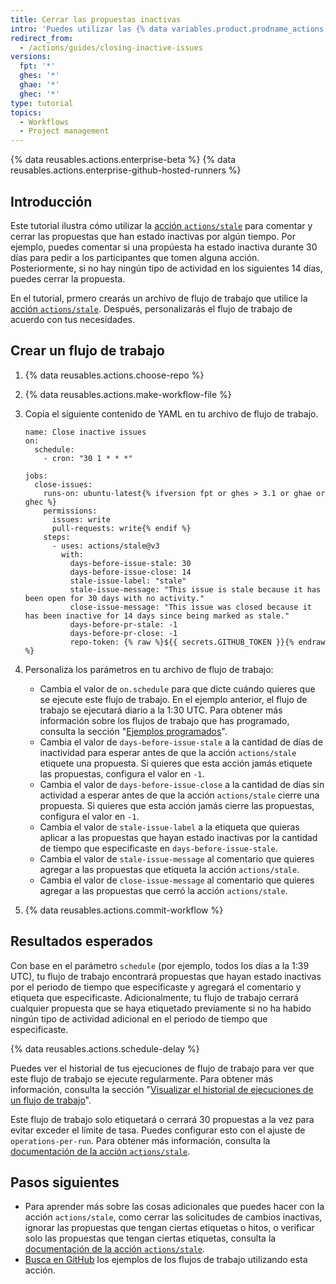 ```yaml
---
title: Cerrar las propuestas inactivas
intro: 'Puedes utilizar las {% data variables.product.prodname_actions %} para comentar o cerrar las propuestas que han estado inactivas por algún tiempo.'
redirect_from:
  - /actions/guides/closing-inactive-issues
versions:
  fpt: '*'
  ghes: '*'
  ghae: '*'
  ghec: '*'
type: tutorial
topics:
  - Workflows
  - Project management
---
```


{% data reusables.actions.enterprise-beta %}
{% data reusables.actions.enterprise-github-hosted-runners %}

## Introducción

Este tutorial ilustra cómo utilizar la [acción `actions/stale`](https://github.com/marketplace/actions/close-stale-issues) para comentar y cerrar las propuestas que han estado inactivas por algún tiempo. Por ejemplo, puedes comentar si una propúesta ha estado inactiva durante 30 días para pedir a los participantes que tomen alguna acción. Posteriormente, si no hay ningún tipo de actividad en los siguientes 14 días, puedes cerrar la propuesta.

En el tutorial, prmero crearás un archivo de flujo de trabajo que utilice la [acción `actions/stale`](https://github.com/marketplace/actions/close-stale-issues). Después, personalizarás el flujo de trabajo de acuerdo con tus necesidades.

## Crear un flujo de trabajo

1. {% data reusables.actions.choose-repo %}
2. {% data reusables.actions.make-workflow-file %}
3. Copia el siguiente contenido de YAML en tu archivo de flujo de trabajo.

    ```yaml{:copy}
    name: Close inactive issues
    on:
      schedule:
        - cron: "30 1 * * *"

    jobs:
      close-issues:
        runs-on: ubuntu-latest{% ifversion fpt or ghes > 3.1 or ghae or ghec %}
        permissions:
          issues: write
          pull-requests: write{% endif %}
        steps:
          - uses: actions/stale@v3
            with:
              days-before-issue-stale: 30
              days-before-issue-close: 14
              stale-issue-label: "stale"
              stale-issue-message: "This issue is stale because it has been open for 30 days with no activity."
              close-issue-message: "This issue was closed because it has been inactive for 14 days since being marked as stale."
              days-before-pr-stale: -1
              days-before-pr-close: -1
              repo-token: {% raw %}${{ secrets.GITHUB_TOKEN }}{% endraw %}
    ```

4. Personaliza los parámetros en tu archivo de flujo de trabajo:
   - Cambia el valor de `on.schedule` para que dicte cuándo quieres que se ejecute este flujo de trabajo. En el ejemplo anterior, el flujo de trabajo se ejecutará diario a la 1:30 UTC. Para obtener más información sobre los flujos de trabajo que has programado, consulta la sección "[Ejemplos programados](/actions/reference/events-that-trigger-workflows#scheduled-events)".
   - Cambia el valor de `days-before-issue-stale` a la cantidad de días de inactividad para esperar antes de que la acción `actions/stale` etiquete una propuesta. Si quieres que esta acción jamás etiquete las propuestas, configura el valor en `-1`.
   - Cambia el valor de `days-before-issue-close` a la cantidad de días sin actividad a esperar antes de que la acción `actions/stale` cierre una propuesta. Si quieres que esta acción jamás cierre las propuestas, configura el valor en `-1`.
   - Cambia el valor de `stale-issue-label` a la etiqueta que quieras aplicar a las propuestas que hayan estado inactivas por la cantidad de tiempo que especificaste en `days-before-issue-stale`.
   - Cambia el valor de `stale-issue-message` al comentario que quieres agregar a las propuestas que etiqueta la acción `actions/stale`.
   - Cambia el valor de `close-issue-message` al comentario que quieres agregar a las propuestas que cerró la acción `actions/stale`.
5. {% data reusables.actions.commit-workflow %}

## Resultados esperados

Con base en el parámetro `schedule` (por ejemplo, todos los días a la 1:39 UTC), tu flujo de trabajo encontrará propuestas que hayan estado inactivas por el periodo de tiempo que especificaste y agregará el comentario y etiqueta que especificaste. Adicionalmente, tu flujo de trabajo cerrará cualquier propuesta que se haya etiquetado previamente si no ha habido ningún tipo de actividad adicional en el periodo de tiempo que especificaste.

{% data reusables.actions.schedule-delay %}

Puedes ver el historial de tus ejecuciones de flujo de trabajo para ver que este flujo de trabajo se ejecute regularmente. Para obtener más información, consulta la sección "[Visualizar el historial de ejecuciones de un flujo de trabajo](/actions/managing-workflow-runs/viewing-workflow-run-history)".

Este flujo de trabajo solo etiquetará o cerrará 30 propuestas a la vez para evitar exceder el límite de tasa. Puedes configurar esto con el ajuste de `operations-per-run`. Para obtener más información, consulta la [documentación de la acción `actions/stale`](https://github.com/marketplace/actions/close-stale-issues).

## Pasos siguientes

- Para aprender más sobre las cosas adicionales que puedes hacer con la acción `actions/stale`, como cerrar las solicitudes de cambios inactivas, ignorar las propuestas que tengan ciertas etiquetas o hitos, o verificar solo las propuestas que tengan ciertas etiquetas, consulta la [documentación de la acción `actions/stale`](https://github.com/marketplace/actions/close-stale-issues).
- [Busca en GitHub](https://github.com/search?q=%22uses%3A+actions%2Fstale%22&type=code) los ejemplos de los flujos de trabajo utilizando esta acción.

